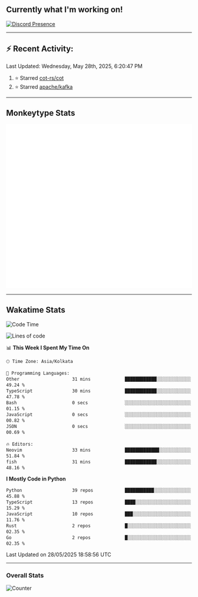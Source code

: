 ## Currently what I'm working on!
[![Discord Presence](https://lanyard.cnrad.dev/api/534981034400284712)](https://discord.com/users/534981034400284712)

---

## :zap: Recent Activity:
<!--RECENT_ACTIVITY:last_update-->
Last Updated: Wednesday, May 28th, 2025, 6:20:47 PM
<!--RECENT_ACTIVITY:last_update_end-->
<!--RECENT_ACTIVITY:start-->
1. ⭐ Starred [cot-rs/cot](https://github.com/cot-rs/cot)<br>
2. ⭐ Starred [apache/kafka](https://github.com/apache/kafka)<br>
<!--RECENT_ACTIVITY:end-->

---

## Monkeytype Stats
<a href="https://monkeytype.com/profile/dhanus">
  <img src="https://raw.githubusercontent.com/Dhanus3133/Dhanus3133/monkeytype/monkeytype-lb.svg" alt="Monkeytype Profile" />
</a>

---

## Wakatime Stats
<!--START_SECTION:waka-->
![Code Time](http://img.shields.io/badge/Code%20Time-2%2C707%20hrs%2050%20mins-blue)

![Lines of code](https://img.shields.io/badge/From%20Hello%20World%20I%27ve%20Written-4.7%20million%20lines%20of%20code-blue)

📊 **This Week I Spent My Time On** 

```text
🕑︎ Time Zone: Asia/Kolkata

💬 Programming Languages: 
Other                    31 mins             ████████████░░░░░░░░░░░░░   49.24 % 
TypeScript               30 mins             ████████████░░░░░░░░░░░░░   47.78 % 
Bash                     0 secs              ░░░░░░░░░░░░░░░░░░░░░░░░░   01.15 % 
JavaScript               0 secs              ░░░░░░░░░░░░░░░░░░░░░░░░░   00.82 % 
JSON                     0 secs              ░░░░░░░░░░░░░░░░░░░░░░░░░   00.69 % 

🔥 Editors: 
Neovim                   33 mins             █████████████░░░░░░░░░░░░   51.84 % 
fish                     31 mins             ████████████░░░░░░░░░░░░░   48.16 % 
```

**I Mostly Code in Python** 

```text
Python                   39 repos            ███████████░░░░░░░░░░░░░░   45.88 % 
TypeScript               13 repos            ████░░░░░░░░░░░░░░░░░░░░░   15.29 % 
JavaScript               10 repos            ███░░░░░░░░░░░░░░░░░░░░░░   11.76 % 
Rust                     2 repos             █░░░░░░░░░░░░░░░░░░░░░░░░   02.35 % 
Go                       2 repos             █░░░░░░░░░░░░░░░░░░░░░░░░   02.35 % 
```




 Last Updated on 28/05/2025 18:58:56 UTC
<!--END_SECTION:waka-->
---

### Overall Stats

<img src="https://moe-counter.glitch.me/get/@Dhanus3133?theme=asoul" alt="Counter" />
